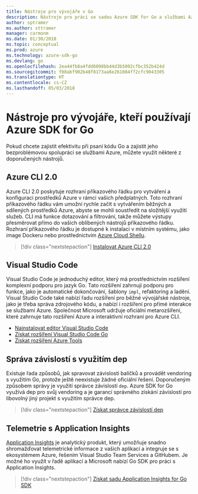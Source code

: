```yaml
---
title: Nástroje pro vývojáře v Go
description: Nástroje pro práci se sadou Azure SDK for Go a službami Azure
author: sptramer
ms.author: sttramer
manager: carmonm
ms.date: 01/30/2018
ms.topic: conceptual
ms.prod: azure
ms.technology: azure-sdk-go
ms.devlang: go
ms.openlocfilehash: 2ea44fb8a4fdd6098bb44d3b5092cfbc352b424d
ms.sourcegitcommit: f08abf902b48f8173aa6e261084ff2cfc9043305
ms.translationtype: HT
ms.contentlocale: cs-CZ
ms.lasthandoff: 05/03/2018
---
```

# <a name="tools-for-developers-using-the-azure-sdk-for-go"></a>Nástroje pro vývojáře, kteří používají Azure SDK for Go

Pokud chcete zajistit efektivitu při psaní kódu Go a zajistit jeho bezproblémovou spolupráci se službami Azure, můžete využít některé z doporučených nástrojů.

## <a name="azure-cli-20"></a>Azure CLI 2.0

Azure CLI 2.0 poskytuje rozhraní příkazového řádku pro vytváření a konfiguraci prostředků Azure v rámci vašich předplatných. Toto rozhraní příkazového řádku vám umožní rychle začít s vytvářením běžných a sdílených prostředků Azure, abyste se mohli soustředit na složitější využití služeb. CLI má funkce dotazování a filtrování, takže můžete výstupy přesměrovat přímo do vašich oblíbených nástrojů příkazového řádku. Rozhraní příkazového řádku je dostupné k instalaci v místním systému, jako image Dockeru nebo prostřednictvím [Azure Cloud Shellu](https://docs.microsoft.com/en-us/azure/cloud-shell/overview).

> [!div class="nextstepaction"]
> [Instalovat Azure CLI 2.0](/cli/azure/install-azure-cli)

## <a name="visual-studio-code"></a>Visual Studio Code

Visual Studio Code je jednoduchý editor, který má prostřednictvím rozšíření komplexní podporu pro jazyk Go. Tato rozšíření zahrnují podporu pro funkce, jako je automatické dokončování, šablony `impl`, refaktoring a ladění. Visual Studio Code také nabízí řadu rozšíření pro běžné vývojářské nástroje, jako je třeba správa zdrojového kódu, a nabízí i rozšíření pro přímé interakce se službami Azure. Společnost Microsoft udržuje oficiální metarozšíření, které zahrnuje tato rozšíření Azure a interaktivní rozhraní pro Azure CLI.

* [Nainstalovat editor Visual Studio Code](https://code.visualstudio.com/Download)
* [Získat rozšíření Visual Studio Code Go](https://code.visualstudio.com/docs/languages/go)
* [Získat rozšíření Azure Tools](https://marketplace.visualstudio.com/items?itemName=ms-vscode.vscode-azureextensionpack)

## <a name="dependency-management-with-dep"></a>Správa závislostí s využitím dep

Existuje řada způsobů, jak spravovat závislosti balíčků a provádět vendoring s využitím Go, protože ještě neexistuje žádné oficiální řešení. Doporučeným způsobem správy je využití správce závislostí `dep`. Azure SDK for Go využívá dep pro svůj vendoring a je garancí správného získání závislostí pro libovolný jiný projekt s využitím správce dep.

> [!div class="nextstepaction"]
> [Získat správce závislostí dep](https://github.com/tools/godep)

## <a name="telemetry-with-application-insights"></a>Telemetrie s Application Insights

[Application Insights](https://azure.microsoft.com/en-us/services/application-insights/) je analytický produkt, který umožňuje snadno shromažďovat telemetrické informace z vašich aplikací a integruje se s ekosystémem Azure, řešením Visual Studio Team Services a GitHubem. Je možné ho využít v řadě aplikací a Microsoft nabízí Go SDK pro práci s Application Insights.

> [!div class="nextstepaction"]
> [Získat sadu Application Insights for Go SDK](https://github.com/Microsoft/ApplicationInsights-Go) 
